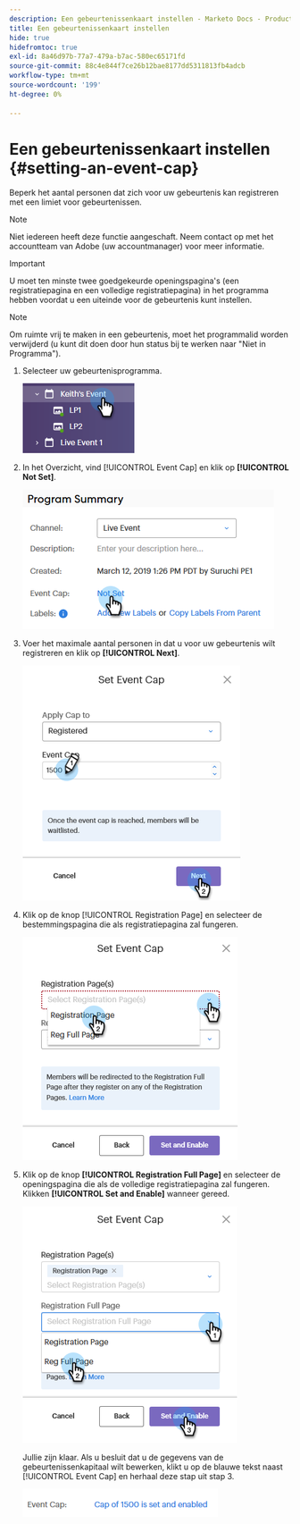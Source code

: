 ```yaml
---
description: Een gebeurtenissenkaart instellen - Marketo Docs - Productdocumentatie
title: Een gebeurtenissenkaart instellen
hide: true
hidefromtoc: true
exl-id: 8a46d97b-77a7-479a-b7ac-580ec65171fd
source-git-commit: 88c4e844f7ce26b12bae8177dd5311813fb4adcb
workflow-type: tm+mt
source-wordcount: '199'
ht-degree: 0%

---
```


# Een gebeurtenissenkaart instellen {#setting-an-event-cap}

Beperk het aantal personen dat zich voor uw gebeurtenis kan registreren met een limiet voor gebeurtenissen.

>[!NOTE]
>
>Niet iedereen heeft deze functie aangeschaft. Neem contact op met het accountteam van Adobe (uw accountmanager) voor meer informatie.

>[!IMPORTANT]
>U moet ten minste twee goedgekeurde openingspagina&#39;s (een registratiepagina en een volledige registratiepagina) in het programma hebben voordat u een uiteinde voor de gebeurtenis kunt instellen.

>[!NOTE]
>
>Om ruimte vrij te maken in een gebeurtenis, moet het programmalid worden verwijderd (u kunt dit doen door hun status bij te werken naar &quot;Niet in Programma&quot;).

1. Selecteer uw gebeurtenisprogramma.

   ![Afbeelding één](assets/setting-an-event-cap-1.png)

1. In het Overzicht, vind [!UICONTROL Event Cap] en klik op **[!UICONTROL Not Set]**.

   ![Afbeelding twee](assets/setting-an-event-cap-2.png)

1. Voer het maximale aantal personen in dat u voor uw gebeurtenis wilt registreren en klik op **[!UICONTROL Next]**.

   ![Afbeelding drie](assets/setting-an-event-cap-3.png)

1. Klik op de knop [!UICONTROL Registration Page] en selecteer de bestemmingspagina die als registratiepagina zal fungeren.

   ![Afbeelding vier](assets/setting-an-event-cap-4.png)

1. Klik op de knop **[!UICONTROL Registration Full Page]** en selecteer de openingspagina die als de volledige registratiepagina zal fungeren. Klikken **[!UICONTROL Set and Enable]** wanneer gereed.

   ![Afbeelding vijf](assets/setting-an-event-cap-5.png)

   Jullie zijn klaar. Als u besluit dat u de gegevens van de gebeurtenissenkapitaal wilt bewerken, klikt u op de blauwe tekst naast [!UICONTROL Event Cap] en herhaal deze stap uit stap 3.

   ![Afbeelding zes](assets/setting-an-event-cap-6.png)
